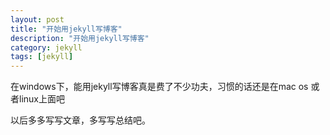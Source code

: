 ```yaml
---
layout: post
title: "开始用jekyll写博客"
description: "开始用jekyll写博客"
category: jekyll
tags: [jekyll]
---
```



在windows下，能用jekyll写博客真是费了不少功夫，习惯的话还是在mac os 或者linux上面吧

以后多多写写文章，多写写总结吧。
